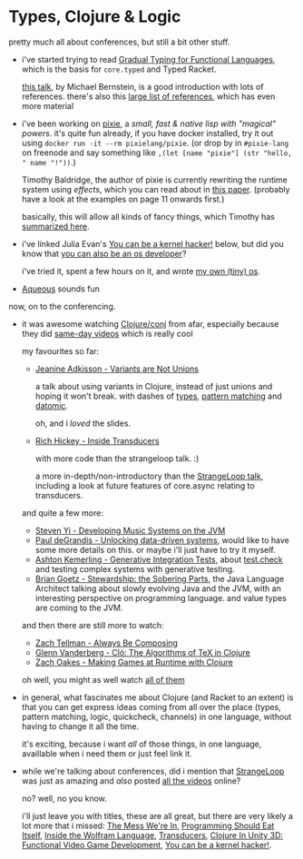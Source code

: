 # Types, Clojure & Logic

pretty much all about conferences, but still a bit other stuff.

* i've started trying to read [Gradual Typing for Functional Languages](http://ecee.colorado.edu/~siek/pubs/pubs/2006/siek06_gradual.pdf),
    which is the basis for `core.typed` and Typed Racket.

    [this talk](https://www.youtube.com/watch?v=_HM8Vczybj4), by Michael Bernstein, is
    a good introduction with lots of references. there's also this
    [large list of references](https://github.com/samth/gradual-typing-bib), which has
    even more material
* i've been working on [pixie](https://github.com/pixie-lang/pixie), a *small, fast & native
    lisp with "magical" powers*. it's quite fun already, if you have docker installed,
    try it out using `docker run -it --rm pixielang/pixie`. (or drop by in `#pixie-lang`
    on freenode and say something like `,(let [name "pixie"] (str "hello, " name "!"))`.)

    Timothy Baldridge, the author of pixie is currently rewriting the runtime system
    using *effects*, which you can read about in [this paper](http://arxiv.org/pdf/1203.1539v1.pdf).
    (probably have a look at the examples on page 11 onwards first.)

    basically, this will allow all kinds of fancy things, which Timothy has
    [summarized here](https://github.com/pixie-lang/pixie/tree/effects-integration/pixie/vm/effects#effects-system-for-pixie-prototype).
* i've linked Julia Evan's [You can be a kernel hacker!](https://www.youtube.com/watch?v=0IQlpFWTFbM)
    below, but did you know that [you can also be an os developer](http://jvns.ca/blog/2013/11/26/day-34-the-tiniest-operating-system/)?

    i've tried it, spent a few hours on it, and wrote [my own (tiny) os](https://github.com/heyLu/lp/tree/master/os).
* [Aqueous](http://aqueousband.com/) sounds fun

now, on to the conferencing.

* it was awesome watching [Clojure/conj](http://clojure-conj.org) from afar,
    especially because they did [same-day videos](https://www.youtube.com/user/ClojureTV/videos)
    which is really cool

    my favourites so far:

    - [Jeanine Adkisson - Variants are Not Unions](https://www.youtube.com/watch?v=ZQkIWWTygio)

        a talk about using variants in Clojure, instead of just unions and hoping
        it won't break. with dashes of [types](https://github.com/clojure/core.typed),
        [pattern matching](https://github.com/clojure/core.match) and [datomic](http://www.datomic.com/).

        oh, and i *loved* the slides.
    - [Rich Hickey - Inside Transducers](https://www.youtube.com/watch?v=4KqUvG8HPYo)

        with more code than the strangeloop talk. :)

        a more in-depth/non-introductory than the [StrangeLoop talk](https://www.youtube.com/watch?v=6mTbuzafcII),
        including a look at future features of core.async relating to transducers.

    and quite a few more:

    - [Steven Yi - Developing Music Systems on the JVM](https://www.youtube.com/watch?v=wDcN7yoZ6tQ)
    - [Paul deGrandis - Unlocking data-driven systems](https://www.youtube.com/watch?v=BNkYYYyfF48),
        would like to have some more details on this. or maybe i'll just have to try it myself.
    - [Ashton Kemerling - Generative Integration Tests](https://www.youtube.com/watch?v=HXGpBrmR70U),
        about [test.check](https://github.com/clojure/test.check) and testing complex systems with
        generative testing.
    - [Brian Goetz - Stewardship: the Sobering Parts](https://www.youtube.com/watch?v=2y5Pv4yN0b0),
        the Java Language Architect talking about slowly evolving Java and the JVM,
        with an interesting perspective on programming language. and value types are
        coming to the JVM.

    and then there are still more to watch:

    - [Zach Tellman - Always Be Composing](https://www.youtube.com/watch?v=3oQTSP4FngY)
    - [Glenn Vanderberg - Cló: The Algorithms of TeX in Clojure](https://www.youtube.com/watch?v=824yVKUPFjU)
    - [Zach Oakes - Making Games at Runtime with Clojure](https://www.youtube.com/watch?v=0GzzFeS5cMc)

    oh well, you might as well watch [all of them](https://www.youtube.com/user/ClojureTV/videos)
* in general, what fascinates me about Clojure (and Racket to an extent) is that you can get
    express ideas coming from all over the place (types, pattern matching, logic, quickcheck,
    channels) in one language, without having to change it all the time.

    it's exciting, because i want *all* of those things, in one language, availlable
    when i need them or just feel link it.
* while we're talking about conferences, did i mention that [StrangeLoop](https://thestrangeloop.com/)
    was just as amazing and *also* posted [all the videos](https://www.youtube.com/channel/UC_QIfHvN9auy2CoOdSfMWDw/videos)
    online?

    no? well, no you know.

    i'll just leave you with titles, these are all great, but there are very likely a lot
    more that i missed:
    [The Mess We're In](https://www.youtube.com/watch?v=lKXe3HUG2l4),
    [Programming Should Eat Itself](https://www.youtube.com/watch?v=SrKj4hYic5A),
    [Inside the Wolfram Language](https://www.youtube.com/watch?v=EjCWdsrVcBM),
    [Transducers](https://www.youtube.com/watch?v=6mTbuzafcII),
    [Clojure In Unity 3D: Functional Video Game Development](https://www.youtube.com/watch?v=tJr_TD1BtF0),
    [You can be a kernel hacker!](https://www.youtube.com/watch?v=0IQlpFWTFbM).
